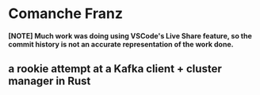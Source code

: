 # Comanche Franz

#### [NOTE] Much work was doing using VSCode's Live Share feature, so the commit history is not an accurate representation of the work done.

## a rookie attempt at a Kafka client + cluster manager in Rust
